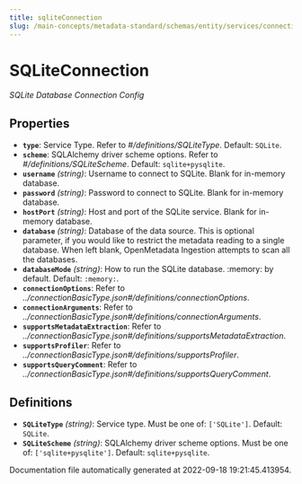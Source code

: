 ```yaml
---
title: sqliteConnection
slug: /main-concepts/metadata-standard/schemas/entity/services/connections/database/sqliteconnection
---
```


# SQLiteConnection

*SQLite Database Connection Config*

## Properties

- **`type`**: Service Type. Refer to *#/definitions/SQLiteType*. Default: `SQLite`.
- **`scheme`**: SQLAlchemy driver scheme options. Refer to *#/definitions/SQLiteScheme*. Default: `sqlite+pysqlite`.
- **`username`** *(string)*: Username to connect to SQLite. Blank for in-memory database.
- **`password`** *(string)*: Password to connect to SQLite. Blank for in-memory database.
- **`hostPort`** *(string)*: Host and port of the SQLite service. Blank for in-memory database.
- **`database`** *(string)*: Database of the data source. This is optional parameter, if you would like to restrict the metadata reading to a single database. When left blank, OpenMetadata Ingestion attempts to scan all the databases.
- **`databaseMode`** *(string)*: How to run the SQLite database. :memory: by default. Default: `:memory:`.
- **`connectionOptions`**: Refer to *../connectionBasicType.json#/definitions/connectionOptions*.
- **`connectionArguments`**: Refer to *../connectionBasicType.json#/definitions/connectionArguments*.
- **`supportsMetadataExtraction`**: Refer to *../connectionBasicType.json#/definitions/supportsMetadataExtraction*.
- **`supportsProfiler`**: Refer to *../connectionBasicType.json#/definitions/supportsProfiler*.
- **`supportsQueryComment`**: Refer to *../connectionBasicType.json#/definitions/supportsQueryComment*.
## Definitions

- **`SQLiteType`** *(string)*: Service type. Must be one of: `['SQLite']`. Default: `SQLite`.
- **`SQLiteScheme`** *(string)*: SQLAlchemy driver scheme options. Must be one of: `['sqlite+pysqlite']`. Default: `sqlite+pysqlite`.


Documentation file automatically generated at 2022-09-18 19:21:45.413954.
